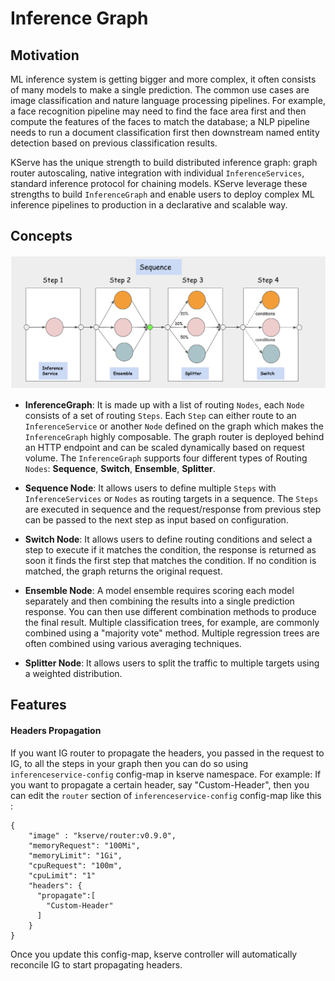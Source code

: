 # Inference Graph

## Motivation

ML inference system is getting bigger and more complex, it often consists of many models to make a single prediction. The common use cases are image classification and nature language processing pipelines.
For example, a face recognition pipeline may need to find the face area first and then compute the features of the faces to match the database; a NLP pipeline needs to run a document classification first then
downstream named entity detection based on previous classification results.

KServe has the unique strength to build distributed inference graph: graph router autoscaling, native integration with individual `InferenceServices`, standard inference protocol for chaining models. KServe
leverage these strengths to build `InferenceGraph` and enable users to deploy complex ML inference pipelines to production in a declarative and scalable way.

## Concepts

![image](images/inference_graph.png)

* **InferenceGraph**: It is made up with a list of routing `Nodes`, each `Node` consists of a set of routing `Steps`.
  Each `Step` can either route to an `InferenceService` or another `Node` defined on the graph which makes the `InferenceGraph`
  highly composable. The graph router is deployed behind an HTTP endpoint and can be scaled dynamically based on request volume.
  The `InferenceGraph` supports four different types of Routing `Nodes`: **Sequence**, **Switch**, **Ensemble**, **Splitter**.


* **Sequence Node**: It allows users to define multiple `Steps` with `InferenceServices` or `Nodes` as routing targets in a sequence.
  The `Steps` are executed in sequence and the request/response from previous step can be passed to the next step as input based on
  configuration.


* **Switch Node**: It allows users to define routing conditions and select a step to execute if it matches the condition, the response
  is returned as soon it finds the first step that matches the condition. If no condition is matched, the graph returns the original request.


* **Ensemble Node**: A model ensemble requires scoring each model separately and then combining the results into a single prediction response.
  You can then use different combination methods to produce the final result. Multiple classification trees, for example, are commonly combined
  using a "majority vote" method. Multiple regression trees are often combined using various averaging techniques.


* **Splitter Node**: It allows users to split the traffic to multiple targets using a weighted distribution.

## Features

#### Headers Propagation
If you want IG router to propagate the headers, you passed in the request to IG, to all the steps in your graph then you can do so using `inferenceservice-config`
config-map in kserve namespace.
For example:
If you want to propagate a certain header, say "Custom-Header", then you can edit the `router` section of `inferenceservice-config`
config-map like this :
```
{
    "image" : "kserve/router:v0.9.0",
    "memoryRequest": "100Mi",
    "memoryLimit": "1Gi",
    "cpuRequest": "100m",
    "cpuLimit": "1"
    "headers": {
      "propagate":[
        "Custom-Header"
      ]
    }
}
```
Once you update this config-map, kserve controller will automatically reconcile IG to start propagating headers.